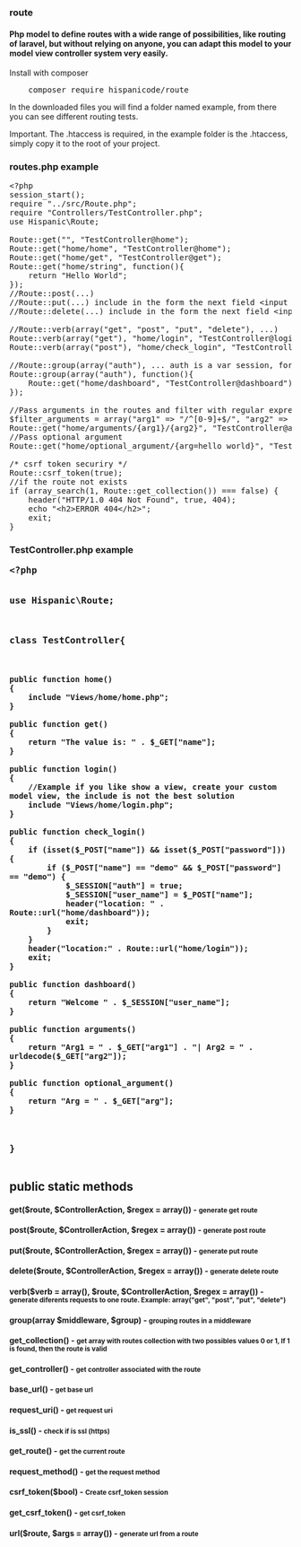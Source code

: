 <h3>route</h3>
<h4>Php model to define routes with a wide range of possibilities, like routing of laravel, but without relying on anyone, you can adapt this model to your model view controller system very easily.</h4>

<p>Install with composer</p>
<pre>
	composer require hispanicode/route
</pre>

<p>In the downloaded files you will find a folder named example, from there you can see different routing tests.</p>
<p>Important. The .htaccess is required, in the example folder is the .htaccess, simply copy it to the root of your project.</p>

<h3>routes.php example</h3>

<pre>
&lt;?php 
session_start();
require "../src/Route.php";
require "Controllers/TestController.php";
use Hispanic\Route;

Route::get("", "TestController@home");
Route::get("home/home", "TestController@home");
Route::get("home/get", "TestController@get");
Route::get("home/string", function(){
	return "Hello World";
});
//Route::post(...)
//Route::put(...) include in the form the next field &lt;input type="hidden" name="_method" value="put" /&gt;
//Route::delete(...) include in the form the next field &lt;input type="hidden" name="_method" value="delete" /&gt;

//Route::verb(array("get", "post", "put", "delete"), ...)
Route::verb(array("get"), "home/login", "TestController@login");
Route::verb(array("post"), "home/check_login", "TestController@check_login");

//Route::group(array("auth"), ... auth is a var session, for example: $_SESSION["auth"] = true, if the sessions exists these routes are availables
Route::group(array("auth"), function(){
	Route::get("home/dashboard", "TestController@dashboard");
});

//Pass arguments in the routes and filter with regular expressions
$filter_arguments = array("arg1" =&gt; "/^[0-9]+$/", "arg2" =&gt; "/^[a-z\s]+$/i");
Route::get("home/arguments/{arg1}/{arg2}", "TestController@arguments", $filter_arguments);
//Pass optional argument
Route::get("home/optional_argument/{arg=hello world}", "TestController@optional_argument");

/* csrf token securiry */
Route::csrf_token(true);
//if the route not exists
if (array_search(1, Route::get_collection()) === false) {
	header("HTTP/1.0 404 Not Found", true, 404);
	echo "&lt;h2&gt;ERROR 404&lt;/h2&gt;";
	exit;
}
</pre>

<h3>TestController.php example</p>
<pre>
&lt;?php

use Hispanic\Route;

class TestController{
	
	public function home()
	{
		include "Views/home/home.php";
	}
	
	public function get()
	{
		return "The value is: " . $_GET["name"];
	}
	
	public function login()
	{
		//Example if you like show a view, create your custom model view, the include is not the best solution
		include "Views/home/login.php";
	}
	
	public function check_login()
	{
		if (isset($_POST["name"]) && isset($_POST["password"])) {
			if ($_POST["name"] == "demo" && $_POST["password"] == "demo") {
				$_SESSION["auth"] = true;
				$_SESSION["user_name"] = $_POST["name"];
				header("location: " . Route::url("home/dashboard"));
				exit;
			}
		}
		header("location:" . Route::url("home/login"));
		exit;
	}
	
	public function dashboard()
	{
		return "Welcome " . $_SESSION["user_name"];
	}
	
	public function arguments()
	{
		return "Arg1 = " . $_GET["arg1"] . "| Arg2 = " . urldecode($_GET["arg2"]);
	}
	
	public function optional_argument()
	{
		return "Arg = " . $_GET["arg"];
	}
	
}
</pre>

<h2>public static methods</h2>
<h4>get($route, $ControllerAction, $regex = array()) - <small>generate get route</small></h4>
<h4>post($route, $ControllerAction, $regex = array()) - <small>generate post route</small></h4>
<h4>put($route, $ControllerAction, $regex = array()) - <small>generate put route</small></h4>
<h4>delete($route, $ControllerAction, $regex = array()) - <small>generate delete route</small></h4>
<h4>verb($verb = array(), $route, $ControllerAction, $regex = array()) - <small>generate diferents requests to one route. Example: array("get", "post", "put", "delete")</small></h4>
<h4>group(array $middleware, $group) - <small>grouping routes in a middleware</small></h4>
<h4>get_collection() - <small>get array with routes collection with two possibles values 0 or 1, If 1 is found, then the route is valid</small></h4>
<h4>get_controller() - <small>get controller associated with the route</small></h4>
<h4>base_url() - <small>get base url</small></h4>
<h4>request_uri() - <small>get request uri</small></h4>
<h4>is_ssl() - <small>check if is ssl (https)</small></h4>
<h4>get_route() - <small>get the current route</small></h4>
<h4>request_method() - <small>get the request method</small></h4>
<h4>csrf_token($bool) - <small>Create csrf_token session</small></h4>
<h4>get_csrf_token() - <small>get csrf_token</small></h4>
<h4>url($route, $args = array()) - <small>generate url from a route</small></h4>
